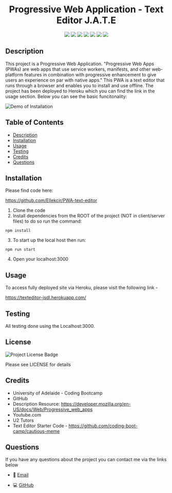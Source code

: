 <h1 align="center"> Progressive Web Application - Text Editor J.A.T.E  </h1>
 

 
<p align="center">
    <img src="https://img.shields.io/badge/JAVASCRIPT-yellow?logo=javascript" />
    <img src="https://img.shields.io/badge/NODE.JS-green?logo=node.js" />
    <img src="https://img.shields.io/badge/EXPRESS.JS-black?logo=express" />
    <img src="https://img.shields.io/badge/HEROKU-purple?logo=HEROKU" />
    <img src="https://img.shields.io/badge/BABEL-yellow?logo=Babel" />
    <img src="https://img.shields.io/badge/WEBPACK-blue?logo=webpack" />
    <img src="https://img.shields.io/badge/NODEMON-green?logo=nodemon" />
    
    
</p>
   
## Description

This project is a Progressive Web Application. "Progressive Web Apps (PWAs) are web apps that use service workers, manifests, and other web-platform features in combination with progressive enhancement to give users an experience on par with native apps." This PWA is a text editor that runs through a browser and enables you to install and use offline. The project has been deployed to Heroku which you can find the link in the usage section. Below you can see the basic funcitonality: 

![Demo of Installation](media/DemoInstall.gif)


## Table of Contents
* [Description](#description)
* [Installation](#installation)
* [Usage](#usage)
* [Testing](#testing)
* [Credits](#credits)
* [Questions](#questions)


## Installation  

Please find code here:

https://github.com/Ellekcir/PWA-text-editor

 1. Clone the code
 2. Install dependencies from the ROOT of the project (NOT in client/server files) to do so run the command:
 
```
npm install 
```
3. To start up the local host then run:

 ```
 npm run start
 ```
 4. Open your localhost:3000
 
## Usage

 To access fully deployed site via Heroku, please visit the following link -

 https://texteditor-jsdl.herokuapp.com/

## Testing

All testing done using the Localhost:3000.
 
## License
 
![Project License Badge](https://img.shields.io/badge/license-MIT-brightgreen)

Please see LICENSE for details

## Credits
* University of Adelaide - Coding Bootcamp
* GitHub
* Description Resource: https://developer.mozilla.org/en-US/docs/Web/Progressive_web_apps
* Youtube.com
* U2 Tutors
* Text Editor Starter Code - https://github.com/coding-boot-camp/cautious-meme
 
## Questions

If you have any questions about the project you can contact me via the links below
   
* 📧 [Email](mailto:rickelle.1993@live.com.au)

   
* 💻 [GitHub](https://github.com/Ellekcir)
